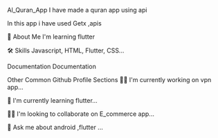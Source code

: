 
Al_Quran_App
I have made a quran app using api

In this app i have used Getx ,apis

🚀 About Me
I'm learning flutter

🛠 Skills
Javascript, HTML, Flutter, CSS...

Documentation
Documentation

Other Common Github Profile Sections
👩‍💻 I'm currently working on vpn app...

🧠 I'm currently learning flutter...

👯‍♀️ I'm looking to collaborate on E_commerce app...

💬 Ask me about android ,flutter ...